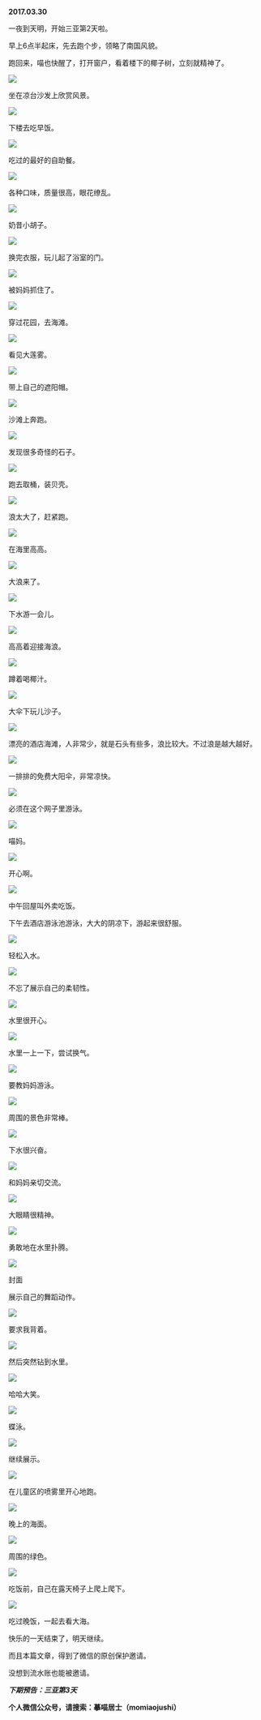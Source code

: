 
          
            
**2017.03.30**

一夜到天明，开始三亚第2天啦。

早上6点半起床，先去跑个步，领略了南国风貌。

跑回来，喵也快醒了，打开窗户，看着楼下的椰子树，立刻就精神了。



![](img/51001-78f8c1809f90ba42.jpg)




坐在凉台沙发上欣赏风景。




![](img/51001-7263b2559d2f2da3.jpg)




下楼去吃早饭。




![](img/51001-8a14fd4249fb445f.jpg)




吃过的最好的自助餐。




![](img/51001-98eef7473ada54e3.jpg)




各种口味，质量很高，眼花缭乱。




![](img/51001-2097ef981d04664a.jpg)




奶昔小胡子。




![](img/51001-1bd8f5c61d6c5770.jpg)




换完衣服，玩儿起了浴室的门。




![](img/51001-64cc9a828ae32d24.jpg)




被妈妈抓住了。




![](img/51001-092efc5e3a684658.jpg)




穿过花园，去海滩。




![](img/51001-83d0c139a6397c13.jpg)




看见大莲雾。




![](img/51001-1bd27748300cc169.jpg)




带上自己的遮阳帽。




![](img/51001-3827195e65702e03.jpg)




沙滩上奔跑。




![](img/51001-25c7b50a2514cf3f.jpg)




发现很多奇怪的石子。




![](img/51001-c99f6c0bbd4ff7d1.jpg)




跑去取桶，装贝壳。




![](img/51001-c0bbb0346bafeeb1.jpg)




浪太大了，赶紧跑。




![](img/51001-d3430e944d043a46.jpg)




在海里高高。




![](img/51001-330c053c182a1df0.jpg)




大浪来了。




![](img/51001-77947fb648ca896d.jpg)




下水游一会儿。




![](img/51001-ffd3bcf923346b2a.jpg)




高高着迎接海浪。




![](img/51001-15e3e19cf15f2600.jpg)




蹲着喝椰汁。




![](img/51001-118d1be4e13dc8b5.jpg)




大伞下玩儿沙子。




![](img/51001-7d17bcb569ed39ac.jpg)




漂亮的酒店海滩，人非常少，就是石头有些多，浪比较大。不过浪是越大越好。




![](img/51001-f3efa07b22801889.jpg)




一排排的免费大阳伞，非常凉快。




![](img/51001-07941edead14b6be.jpg)




必须在这个网子里游泳。




![](img/51001-478a118cd992184c.jpg)




喵妈。




![](img/51001-738c6e837fb62f60.jpg)




开心啊。




![](img/51001-70a632697d886e0b.jpg)




中午回屋叫外卖吃饭。

下午去酒店游泳池游泳，大大的阴凉下，游起来很舒服。




![](img/51001-efe77c2616f308e5.jpg)




轻松入水。




![](img/51001-17d14727797ce3dd.jpg)




不忘了展示自己的柔韧性。




![](img/51001-f17ccb415eaf1e0a.jpg)




水里很开心。




![](img/51001-44360c1708428972.jpg)




水里一上一下，尝试换气。




![](img/51001-0ecf13aef959d10e.jpg)




要教妈妈游泳。




![](img/51001-da82c766dc23336f.jpg)




周围的景色非常棒。




![](img/51001-7ff0784978177403.jpg)




下水很兴奋。




![](img/51001-df553784444ded0b.jpg)




和妈妈亲切交流。




![](img/51001-35a2a9399bb139c1.jpg)




大眼睛很精神。




![](img/51001-703c60744528c05b.jpg)




勇敢地在水里扑腾。




![](img/51001-2e4988d198eda65b.jpg)

封面


展示自己的舞蹈动作。




![](img/51001-5d55d50c0f7649be.jpg)




要求我背着。




![](img/51001-8641c3d132001492.jpg)




然后突然钻到水里。




![](img/51001-a960aad7461fad37.jpg)




哈哈大笑。




![](img/51001-a11f69b39121d23d.jpg)




蝶泳。




![](img/51001-9c4f0df960217af3.jpg)




继续展示。




![](img/51001-b000d835eca21901.jpg)




在儿童区的喷雾里开心地跑。




![](img/51001-1ac4eaa2f9fd311b.jpg)




晚上的海面。




![](img/51001-8a96575b9b957faf.jpg)




周围的绿色。




![](img/51001-6f16dfc23bc3e615.jpg)




吃饭前，自己在露天椅子上爬上爬下。




![](img/51001-f9e2439ef75ce896.jpg)




吃过晚饭，一起去看大海。

快乐的一天结束了，明天继续。

而且本篇文章，得到了微信的原创保护邀请。

没想到流水账也能被邀请。


***下期预告：三亚第3天***


**个人微信公众号，请搜索：摹喵居士（momiaojushi）**

          
        